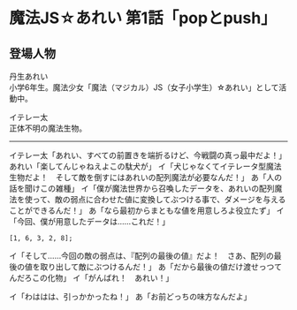 # 魔法JS☆あれい 第1話「popとpush」

## 登場人物

丹生あれい  
小学6年生。魔法少女「魔法（マジカル）JS（女子小学生）☆あれい」として活動中。

イテレー太  
正体不明の魔法生物。

----
イテレー太「あれい、すべての前置きを端折るけど、今戦闘の真っ最中だよ！」
あれい「楽してんじゃねえよこの駄犬が」
イ「犬じゃなくてイテレータ型魔法生物だよ！　そして敵を倒すにはあれいの配列魔法が必要なんだ！」
あ「人の話を聞けこの雑種」
イ「僕が魔法世界から召喚したデータを、あれいの配列魔法を使って、敵の弱点に合わせた値に変換してぶつける事で、ダメージを与えることができるんだ！」
あ「なら最初からまともな値を用意しろよ役立たず」
イ「今回、僕が用意したデータは……これだ！」

`[1, 6, 3, 2, 8];`

イ「そして……今回の敵の弱点は、『配列の最後の値』だよ！　さあ、配列の最後の値を取り出して敵にぶつけるんだ！」
あ「だから最後の値だけ渡せっつてんだろこの化物」
イ「がんばれ！　あれい！」


イ「わははは、引っかかったね！」
あ「お前どっちの味方なんだよ」
<!--stackedit_data:
eyJoaXN0b3J5IjpbMTE0MTAyMDM4MCwtODQ3MTA0NzA2LC0xOD
E1MTQ5ODcyXX0=
-->